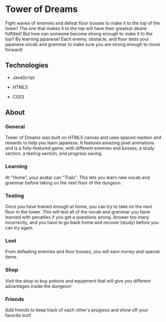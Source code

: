 # Tower of Dreams

Fight waves of enemies and defeat floor bosses to make it to the top of the tower! The one that makes it to the top will have their greatest desire fulfilled! But how can someone become strong enough to make it to the top? By learning japanese! Each enemy, obstacle, and floor tests your japanese vocab and grammar to make sure you are strong enough to move forward!

## Technologies

* JavaScript

* HTML5

* CSS3

## About

### General

Tower of Dreams was built on HTML5 canvas and uses spaced repition and rewards to help you learn japanese. It features amazing pixel animations and is a fully-featured game, with different enemies and bosses, a study section, a testing section, and progress saving. 

### Learning

At "Home", your avatar can "Train". This lets you learn new vocab and grammar before taking on the next floor of the dungeon. 

### Testing

Once you have trained enough at home, you can try to take on the next floor in the tower. This will test all of the vocab and grammar you have learned with penatlies if you get a questions wrong. Answer too many incorrectly, and you have to go back home and recover (study) before you can try again.

### Loot

From defeating enemies and floor bosses, you will earn money and special items. 

### Shop

Visit the shop to buy potions and equipment that will give you different advantages inside the dungeon!

### Friends

Add friends to keep track of each other's progress and show off your favorite loot!
